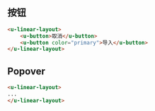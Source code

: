 ## 按钮

``` html
<u-linear-layout>
    <u-button>取消</u-button>
    <u-button color="primary">导入</u-button>
</u-linear-layout>
```

## Popover

``` html
<u-linear-layout>
...
</u-linear-layout>
```
